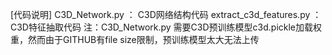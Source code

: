 [代码说明]
C3D_Network.py ： C3D网络结构代码
extract_c3d_features.py ： C3D特征抽取代码
注：C3D_Network.py 需要C3D预训练模型c3d.pickle加载权重，然而由于GITHUB有file size限制，预训练模型太大无法上传
